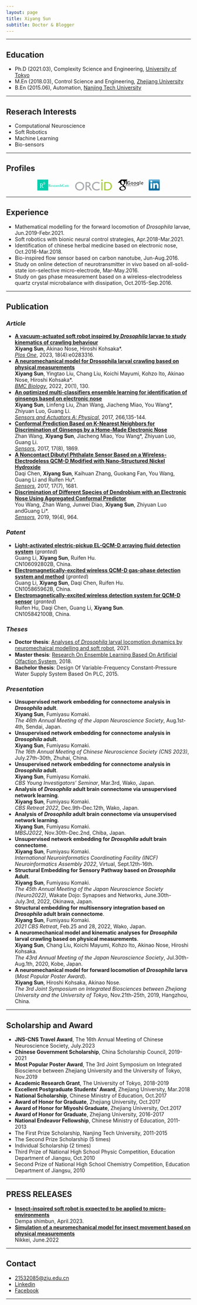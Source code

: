 ```yaml
---
layout: page
title: Xiyang Sun
subtitle: Doctor & Blogger
---
```


---
## Education
* Ph.D (2021.03), Complexity Science and Engineering, [University of Tokyo](https://www.u-tokyo.ac.jp/ja/index.html)
* M.En (2018.03), Control Science and Engineering, [Zhejiang University](http://www.zju.edu.cn/)
* B.En (2015.06), Automation, [Nanjing Tech University](http://www.njtech.edu.cn/)

---
## Reserach Interests
* Computational Neuroscience
* Soft Robotics
* Machine Learning
* Bio-sensors

---
## Profiles
<div align="center">
<a href="https://www.researchgate.net/profile/Xiyang_Sun2" target="_blank"><img src="img/researchgate.png" alt="Research Gate" height="30"></a> &nbsp;&nbsp; <a href="https://orcid.org/0000-0002-6655-4490" target="_blank"><img src="img/ORCID.png" alt="ORCID" height="30"></a> &nbsp;&nbsp; <a href="https://scholar.google.com/citations?user=eIA-olIAAAAJ&hl=en" target="_blank"><img src="img/GoogleScholar.jpg" alt="Google Scholar" height="30"></a> &nbsp;&nbsp; <a href="https://www.linkedin.com/in/XiyangSun/"><img src="img/linkedin.png" alt="Linkedin" height="30"></a>
</div>  

---
## Experience  
* Mathematical modelling for the forward locomotion of *Drosophila* larvae, Jun.2019-Febr.2021.  
* Soft robotics with bionic neural control strategies, Apr.2018-Mar.2021.  
* Identification of chinese herbal medicine based on electronic nose, Oct.2016-Mar.2018.  
* Bio-inspired flow sensor based on carbon nanotube, Jun-Aug.2016. 
* Study on online detection of neurotransmitter in vivo based on all-solid-state ion-selective micro-electrode, Mar-May.2016.  
* Study on gas phase measurement based on a wireless-electrodeless quartz crystal microbalance with dissipation, Oct.2015-Sep.2016.

---
## Publication  

### *Article*   
* [**A vacuum-actuated soft robot inspired by *Drosophila* larvae to study kinematics of crawling behaviour**](https://journals.plos.org/plosone/article?id=10.1371/journal.pone.0283316)  
  **Xiyang Sun**, Akinao Nose, Hiroshi Kohsaka*.  
  [*Plos One*](), 2023, 18(4):e0283316.
* [**A neuromechanical model for Drosophila larval crawling based on physical measurements**](https://bmcbiol.biomedcentral.com/articles/10.1186/s12915-022-01336-w)  
  **Xiyang Sun**, Yingtao Liu, Chang Liu, Koichi Mayumi, Kohzo Ito, Akinao Nose, Hiroshi Kohsaka*.   
  [*BMC Biology*](), 2022, 20(1), 130.
* [**An optimized multi-classifiers ensemble learning for identification of ginsengs based on electronic nose**](https://www.sciencedirect.com/science/article/abs/pii/S0924424717309536)  
  **Xiyang Sun**, Linfeng Liu, Zhan Wang, Jiacheng Miao, You Wang*, Zhiyuan Luo, Guang Li.  
  [*Sensors and Actuators A: Physical*](https://www.sciencedirect.com/journal/sensors-and-actuators-a-physical), 2017, 266,135-144.  
* [**Conformal Prediction Based on K-Nearest Neighbors for Discrimination of Ginsengs by a Home-Made Electronic Nose**](https://www.mdpi.com/1424-8220/17/8/1869)  
  Zhan Wang, **Xiyang Sun**, Jiacheng Miao, You Wang*, Zhiyuan Luo, Guang Li.   
  [*Sensors*](https://www.mdpi.com/journal/sensors), 2017, 17(8), 1869.  
* [**A Noncontact Dibutyl Phthalate Sensor Based on a Wireless-Electrodeless QCM-D Modified with Nano-Structured Nickel Hydroxide**](https://www.mdpi.com/1424-8220/17/7/1681)  
  Daqi Chen, **Xiyang Sun**, Kaihuan Zhang, Guokang Fan, You Wang, Guang Li and Ruifen Hu*.   
  [*Sensors*](https://www.mdpi.com/journal/sensors), 2017, 17(7), 1681.  
* [**Discrimination of Different Species of Dendrobium with an Electronic Nose Using Aggregated Conformal Predictor**](https://www.mdpi.com/1424-8220/19/4/964)  
  You Wang, Zhan Wang, Junwei Diao, **Xiyang Sun**, Zhiyuan Luo andGuang Li*.   
  [*Sensors*](https://www.mdpi.com/journal/sensors), 2019, 19(4), 964.    

### *Patent*  
* [**Light-activated electric-pickup EL-QCM-D arraying fluid detection system**](https://patents.google.com/patent/CN106092802B/en) (*granted*)   
  Guang Li, **Xiyang Sun**, Ruifen Hu.  
  CN106092802B, China.  
* [**Electromagnetically-excited wireless QCM-D gas-phase detection system and method**](https://patents.google.com/patent/CN105865962A/en) (*granted*)   
  Guang Li, **Xiyang Sun**, Daqi Chen, Ruifen Hu.  
  CN105865962B, China.  
* [**Electromagnetically-excited wireless detection system for QCM-D sensor**](https://patents.google.com/patent/CN105842100A/en) (*granted*)   
  Ruifen Hu, Daqi Chen, Guang Li, **Xiyang Sun**.   
  CN105842100B, China. 

### *Theses*  
* **Doctor thesis**: [Analyses of *Drosophila* larval locomotion dynamics by neuromechaical modelling and soft robot](), 2021.
* **Master thesis**: [Research On Ensemble Learning Based On Artiﬁcial Olfaction System]([http://cdmd.cnki.com.cn/Article/CDMD-10335-1018186697.htm](http://www.cnki.net/KCMS/detail/detail.aspx?dbcode=CMFD&dbname=CMFD201802&filename=1018186697.nh&uniplatform=OVERSEA&v=LvkFhx0UeP65TILG4GeXbJcZdrjRVXelUlH3iXABgUOBww1l0y0-TGxjamSIAXl2)), 2018.
* **Bachelor thesis**: Design Of Variable-Frequency Constant-Pressure Water Supply System Based On PLC, 2015.       

### *Presentation*  
* **Unsupervised network embedding for connectome analysis in *Drosophila* adult**.  
  **Xiyang Sun**, Fumiyasu Komaki.  
  *The 46th Annual Meeting of the Japan Neuroscience Society*, Aug.1st-4th, Sendai, Japan.  
* **Unsupervised network embedding for connectome analysis in *Drosophila* adult**.  
  **Xiyang Sun**, Fumiyasu Komaki.  
  *The 16th Annual Meeting of Chinese Neuroscience Society (CNS 2023)*, July.27th-30th, Zhuhai, China.
* **Unsupervised network embedding for connectome analysis in *Drosophila* adult**.  
  **Xiyang Sun**, Fumiyasu Komaki.  
  *CBS Young Investigators' Seminar*, Mar.3rd, Wako, Japan.
* **Analysis of *Drosophila* adult brain connectome via unsupervised network learning**.  
  **Xiyang Sun**, Fumiyasu Komaki.  
  *CBS Retreat 2022*, Dec.9th-Dec.12th, Wako, Japan.
* **Analysis of *Drosophila* adult brain connectome via unsupervised network learning**.  
  **Xiyang Sun**, Fumiyasu Komaki.  
  *MBSJ2022*, Nov.30th-Dec.2nd, Chiba, Japan.
* **Unsupervised network embedding for *Drosophila* adult brain connectome**.  
  **Xiyang Sun**, Fumiyasu Komaki.  
  *International Neuroinformatics Coordinating Facility (INCF) Neuroinformatics Assembly 2022*, Virtual, Sept.12th-16th.
* **Structural Embedding for Sensory Pathway based on *Drosophila* Adult**.  
  **Xiyang Sun**, Fumiyasu Komaki.  
  *The 45th Annual Meeting of the Japan Neuroscience Society (Neuro2022)*, Wakate Dojo: Synapses and Networks, June.30th-July.3rd, 2022, Okinawa, Japan.  
* **Structural embedding for multisensory integration based on *Drosophila* adult brain connectome**.  
  **Xiyang Sun**, Fumiyasu Komaki.  
  *2021 CBS Retreat*, Feb.25 and 28, 2022, Wako, Japan.  
* **A neuromechanical model and kinematic analyses for *Drosophila* larval crawling based on physical measurements**.  
  **Xiyang Sun**, Chang Liu, Koichi Mayumi, Kohzo Ito, Akinao Nose, Hiroshi Kohsaka.   
  *The 43rd Annual Meeting of the Japan Neuroscience Society*, Jul.30th-Aug.1th, 2020, Kobe, Japan.
* **A neuromechanical model for forward locomotion of *Drosophila* larva** (*Most Popular Poster Award*).  
  **Xiyang Sun**, Hiroshi Kohsaka, Akinao Nose.   
  *The 3rd Joint Symposium on Integrated Biosciences between Zhejiang University and the University of Tokyo*, Nov.21th-25th, 2019, Hangzhou, China.  
 
---
## Scholarship and Award
* **JNS-CNS Travel Award**, The 16th Annual Meeting of Chinese Neuroscience Society, July.2023
* **Chinese Government Scholarship**, China Scholarship Council, 2019-2021
* **Most Popular Poster Award**, The 3rd Joint Symposium on Integrated Bioscience between Zhejiang University and the University of Tokyo, Nov.2019
* **Academic Research Grant**, The University of Tokyo, 2018-2019 
* **Excellent Postgraduate Students’ Award**, Zhejiang University, Mar.2018
* **National Scholarship**, Chinese Ministry of Education, Oct.2017 
* **Award of Honor for Graduate**, Zhejiang University, Oct.2017 
* **Award of Honor for Miyoshi Graduate**, Zhejiang University, Oct.2017 
* **Award of Honor for Graduate**, Zhejiang University, 2016-2017 
* **National Endeavor Fellowship**, Chinese Ministry of Education, 2011-2013 
* The First Prize Scholarship, Nanjing Tech University, 2011-2015 
* The Second Prize Scholarship (5 times) 
* Individual Scholarship (2 times) 
* Third Prize of National High School Physic Competition, Education Department of Jiangsu, Oct.2010 
* Second Prize of National High School Chemistry Competition, Education Department of Jiangsu, 2010 

---
## PRESS RELEASES
* [**Insect-inspired soft robot is expected to be applied to micro-environments**](https://dempa-digital.com/article/423764)  
  Dempa shimbun, April.2023.
* [**Simulation of a neuromechanical model for insect movement based on physical measurements**](https://www.nikkei.com/article/DGXZRSP634389_V10C22A6000000/)  
  Nikkei, June.2022

---
## Contact
* 21532085@zju.edu.cn
* [Linkedin](https://cn.linkedin.com/in/xiyangsun)
* [Facebook](https://www.facebook.com/people/Xiyang-Sun/100025335752931)

---
<script type='text/javascript' id='clustrmaps' src='//cdn.clustrmaps.com/map_v2.js?cl=ffc5c5&w=a&t=tt&d=5ItjVqFSXtRr0RMO3ZrVu91bArR9xdhlC7AZ0YNSWlo&co=86c7f6&ct=150404'></script>
